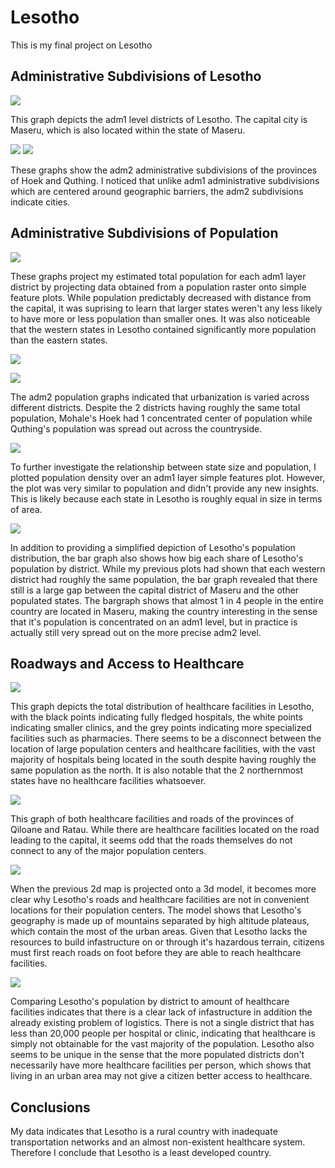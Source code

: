 # Lesotho

This is my final project on Lesotho

## Administrative Subdivisions of Lesotho

![](Project1.png)

This graph depicts the adm1 level districts of Lesotho. The capital city is Maseru, which is also located within the state of Maseru.

![](Hoek.png) 
![](Quthing.png)

These graphs show the adm2 administrative subdivisions of the provinces of Hoek and Quthing. I noticed that unlike adm1 administrative subdivisions which are centered around geographic barriers, the adm2 subdivisions indicate cities.

## Administrative Subdivisions of Population

![](adm1poptotals.png)

These graphs project my estimated total population for each adm1 layer district by projecting data obtained from a population raster onto simple feature plots. While population predictably decreased with distance from the capital, it was suprising to learn that larger states weren't any less likely to have more or less population than smaller ones. It was also noticeable that the western states in Lesotho contained significantly more population than the eastern states. 

![](Hoekpopmap.png)

![](QuthingPopMap.png)

The adm2 population graphs indicated that urbanization is varied across different districts. Despite the 2 districts having roughly the same total population, Mohale's Hoek had 1 concentrated center of population while Quthing's population was spread out across the countryside.

![](DensityPlot.png)

To further investigate the relationship between state size and population, I plotted population density over an adm1 layer simple features plot. However, the plot was very similar to population and didn't provide any new insights. This is likely because each state in Lesotho is roughly equal in size in terms of area.

![](barplot.png)

In addition to providing a simplified depiction of Lesotho's population distribution, the bar graph also shows how big each share of Lesotho's population by district. While my previous plots had shown that each western district had roughly the same population, the bar graph revealed that there still is a large gap between the capital district of Maseru and the other populated states. The bargraph shows that almost 1 in 4 people in the entire country are located in Maseru, making the country interesting in the sense that it's population is concentrated on an adm1 level, but in practice is actually still very spread out on the more precise adm2 level.



## Roadways and Access to Healthcare 

![](totalhealthcare.png)

This graph depicts the total distribution of healthcare facilities in Lesotho, with the black points indicating fully fledged hospitals, the white points indicating smaller clinics, and the grey points indicating more specialized facilities such as pharmacies. There seems to be a disconnect between the location of large population centers and healthcare facilities, with the vast majority of hospitals being located in the south despite having roughly the same population as the north. It is also notable that the 2 northernmost states have no healthcare facilities whatsoever. 

![](3.png)

This graph of both healthcare facilities and roads of the provinces of Qiloane and Ratau. While there are healthcare facilities located on the road leading to the capital, it seems odd that the roads themselves do not connect to any of the major population centers. 

![](4.png)

When the previous 2d map is projected onto a 3d model, it becomes more clear why Lesotho's roads and healthcare facilities are not in convenient locations for their population centers. The model shows that Lesotho's geography is made up of mountains separated by high altitude plateaus, which contain the most of the urban areas. Given that Lesotho lacks the resources to build infastructure on or through it's hazardous terrain, citizens must first reach roads on foot before they are able to reach healthcare facilities. 

![](table2.png)

Comparing Lesotho's population by district to amount of healthcare facilities indicates that there is a clear lack of infastructure in addition the already existing problem of logistics. There is not a single district that has less than 20,000 people per hospital or clinic, indicating that healthcare is simply not obtainable for the vast majority of the population. Lesotho also seems to be unique in the sense that the more populated districts don't necessarily have more healthcare facilities per person, which shows that living in an urban area may not give a citizen better access to healthcare.

## Conclusions

My data indicates that Lesotho is a rural country with inadequate transportation networks and an almost non-existent healthcare system. Therefore I conclude that Lesotho is a least developed country.


